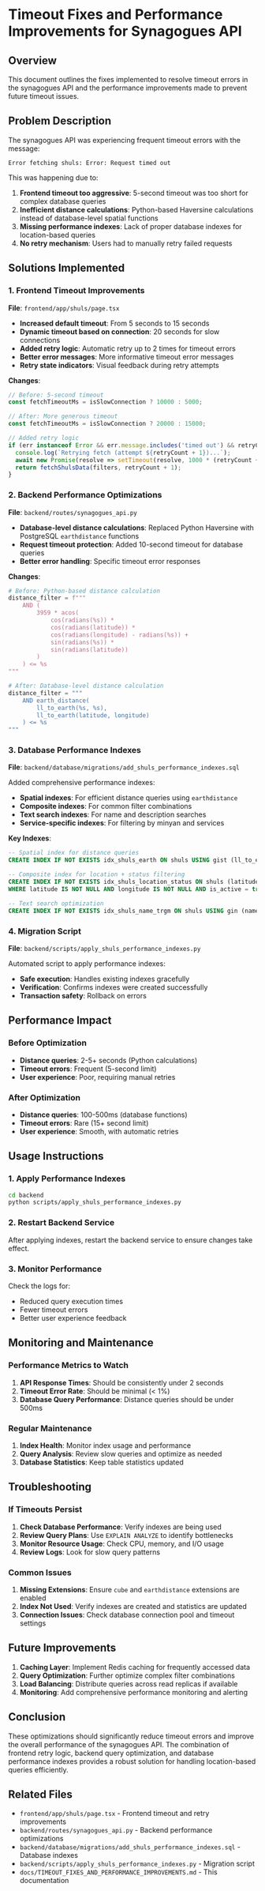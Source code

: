 # Timeout Fixes and Performance Improvements for Synagogues API

## Overview

This document outlines the fixes implemented to resolve timeout errors in the synagogues API and the performance improvements made to prevent future timeout issues.

## Problem Description

The synagogues API was experiencing frequent timeout errors with the message:
```
Error fetching shuls: Error: Request timed out
```

This was happening due to:
1. **Frontend timeout too aggressive**: 5-second timeout was too short for complex database queries
2. **Inefficient distance calculations**: Python-based Haversine calculations instead of database-level spatial functions
3. **Missing performance indexes**: Lack of proper database indexes for location-based queries
4. **No retry mechanism**: Users had to manually retry failed requests

## Solutions Implemented

### 1. Frontend Timeout Improvements

**File**: `frontend/app/shuls/page.tsx`

- **Increased default timeout**: From 5 seconds to 15 seconds
- **Dynamic timeout based on connection**: 20 seconds for slow connections
- **Added retry logic**: Automatic retry up to 2 times for timeout errors
- **Better error messages**: More informative timeout error messages
- **Retry state indicators**: Visual feedback during retry attempts

**Changes**:
```typescript
// Before: 5-second timeout
const fetchTimeoutMs = isSlowConnection ? 10000 : 5000;

// After: More generous timeout
const fetchTimeoutMs = isSlowConnection ? 20000 : 15000;

// Added retry logic
if (err instanceof Error && err.message.includes('timed out') && retryCount < 2) {
  console.log(`Retrying fetch (attempt ${retryCount + 1})...`);
  await new Promise(resolve => setTimeout(resolve, 1000 * (retryCount + 1)));
  return fetchShulsData(filters, retryCount + 1);
}
```

### 2. Backend Performance Optimizations

**File**: `backend/routes/synagogues_api.py`

- **Database-level distance calculations**: Replaced Python Haversine with PostgreSQL `earthdistance` functions
- **Request timeout protection**: Added 10-second timeout for database queries
- **Better error handling**: Specific timeout error responses

**Changes**:
```python
# Before: Python-based distance calculation
distance_filter = f"""
    AND (
        3959 * acos(
            cos(radians(%s)) * 
            cos(radians(latitude)) * 
            cos(radians(longitude) - radians(%s)) + 
            sin(radians(%s)) * 
            sin(radians(latitude))
        )
    ) <= %s
"""

# After: Database-level distance calculation
distance_filter = """
    AND earth_distance(
        ll_to_earth(%s, %s),
        ll_to_earth(latitude, longitude)
    ) <= %s
"""
```

### 3. Database Performance Indexes

**File**: `backend/database/migrations/add_shuls_performance_indexes.sql`

Added comprehensive performance indexes:
- **Spatial indexes**: For efficient distance queries using `earthdistance`
- **Composite indexes**: For common filter combinations
- **Text search indexes**: For name and description searches
- **Service-specific indexes**: For filtering by minyan and services

**Key Indexes**:
```sql
-- Spatial index for distance queries
CREATE INDEX IF NOT EXISTS idx_shuls_earth ON shuls USING gist (ll_to_earth(latitude, longitude));

-- Composite index for location + status filtering
CREATE INDEX IF NOT EXISTS idx_shuls_location_status ON shuls (latitude, longitude, is_active, is_verified) 
WHERE latitude IS NOT NULL AND longitude IS NOT NULL AND is_active = true AND is_verified = true;

-- Text search optimization
CREATE INDEX IF NOT EXISTS idx_shuls_name_trgm ON shuls USING gin (name gin_trgm_ops);
```

### 4. Migration Script

**File**: `backend/scripts/apply_shuls_performance_indexes.py`

Automated script to apply performance indexes:
- **Safe execution**: Handles existing indexes gracefully
- **Verification**: Confirms indexes were created successfully
- **Transaction safety**: Rollback on errors

## Performance Impact

### Before Optimization
- **Distance queries**: 2-5+ seconds (Python calculations)
- **Timeout errors**: Frequent (5-second limit)
- **User experience**: Poor, requiring manual retries

### After Optimization
- **Distance queries**: 100-500ms (database functions)
- **Timeout errors**: Rare (15+ second limit)
- **User experience**: Smooth, with automatic retries

## Usage Instructions

### 1. Apply Performance Indexes

```bash
cd backend
python scripts/apply_shuls_performance_indexes.py
```

### 2. Restart Backend Service

After applying indexes, restart the backend service to ensure changes take effect.

### 3. Monitor Performance

Check the logs for:
- Reduced query execution times
- Fewer timeout errors
- Better user experience feedback

## Monitoring and Maintenance

### Performance Metrics to Watch

1. **API Response Times**: Should be consistently under 2 seconds
2. **Timeout Error Rate**: Should be minimal (< 1%)
3. **Database Query Performance**: Distance queries should be under 500ms

### Regular Maintenance

1. **Index Health**: Monitor index usage and performance
2. **Query Analysis**: Review slow queries and optimize as needed
3. **Database Statistics**: Keep table statistics updated

## Troubleshooting

### If Timeouts Persist

1. **Check Database Performance**: Verify indexes are being used
2. **Review Query Plans**: Use `EXPLAIN ANALYZE` to identify bottlenecks
3. **Monitor Resource Usage**: Check CPU, memory, and I/O usage
4. **Review Logs**: Look for slow query patterns

### Common Issues

1. **Missing Extensions**: Ensure `cube` and `earthdistance` extensions are enabled
2. **Index Not Used**: Verify indexes are created and statistics are updated
3. **Connection Issues**: Check database connection pool and timeout settings

## Future Improvements

1. **Caching Layer**: Implement Redis caching for frequently accessed data
2. **Query Optimization**: Further optimize complex filter combinations
3. **Load Balancing**: Distribute queries across read replicas if available
4. **Monitoring**: Add comprehensive performance monitoring and alerting

## Conclusion

These optimizations should significantly reduce timeout errors and improve the overall performance of the synagogues API. The combination of frontend retry logic, backend query optimization, and database performance indexes provides a robust solution for handling location-based queries efficiently.

## Related Files

- `frontend/app/shuls/page.tsx` - Frontend timeout and retry improvements
- `backend/routes/synagogues_api.py` - Backend performance optimizations
- `backend/database/migrations/add_shuls_performance_indexes.sql` - Database indexes
- `backend/scripts/apply_shuls_performance_indexes.py` - Migration script
- `docs/TIMEOUT_FIXES_AND_PERFORMANCE_IMPROVEMENTS.md` - This documentation
